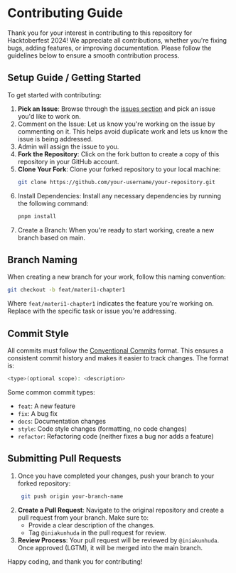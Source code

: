 # Contributing Guide

Thank you for your interest in contributing to this repository for Hacktoberfest 2024! We appreciate all contributions, whether you're fixing bugs, adding features, or improving documentation. Please follow the guidelines below to ensure a smooth contribution process.

## Setup Guide / Getting Started

To get started with contributing:

1. **Pick an Issue**: Browse through the [issues section](https://github.com/surabayadev/tutorial-css-lengkap/issues) and pick an issue you'd like to work on.
2. Comment on the Issue: Let us know you're working on the issue by commenting on it. This helps avoid duplicate work and lets us know the issue is being addressed.
3. Admin will assign the issue to you.
4. **Fork the Repository**: Click on the fork button to create a copy of this repository in your GitHub account.
5. **Clone Your Fork**: Clone your forked repository to your local machine:
   ```bash
   git clone https://github.com/your-username/your-repository.git
   ```
6. Install Dependencies: Install any necessary dependencies by running the following command:
    ```bash
    pnpm install
    ```
7. Create a Branch: When you're ready to start working, create a new branch based on main.


## Branch Naming

When creating a new branch for your work, follow this naming convention:

```bash
git checkout -b feat/materi1-chapter1
```

Where `feat/materi1-chapter1` indicates the feature you're working on. Replace with the specific task or issue you're addressing.

## Commit Style

All commits must follow the [Conventional Commits](https://www.conventionalcommits.org/en/v1.0.0/) format. This ensures a consistent commit history and makes it easier to track changes. The format is:

```bash
<type>(optional scope): <description>
```

Some common commit types:

- `feat`: A new feature
- `fix`: A bug fix
- `docs`: Documentation changes
- `style`: Code style changes (formatting, no code changes)
- `refactor`: Refactoring code (neither fixes a bug nor adds a feature)

## Submitting Pull Requests

1. Once you have completed your changes, push your branch to your forked repository:
   ```bash
    git push origin your-branch-name
    ```
2. **Create a Pull Request**: Navigate to the original repository and create a pull request from your branch. Make sure to:
   - Provide a clear description of the changes.
   - Tag `@iniakunhuda` in the pull request for review.
3. **Review Process**: Your pull request will be reviewed by `@iniakunhuda`. Once approved (LGTM), it will be merged into the main branch.


Happy coding, and thank you for contributing!